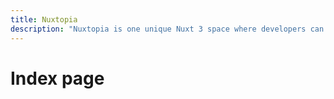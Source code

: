 ```yaml
---
title: Nuxtopia
description: "Nuxtopia is one unique Nuxt 3 space where developers can find all the tools they need to build their next project."
---
```




# Index page